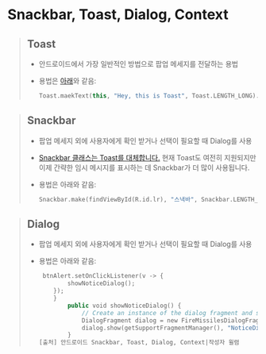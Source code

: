 # Snackbar, Toast, Dialog, Context

> ## Toast
> 
> - 안드로이드에서 가장 일반적인 방법으로 팝업 메세지를 전달하는 용법
> 
> - 용법은 [아래](https://developer.android.com/guide/topics/ui/notifiers/toasts?hl=ko)와 같음:
>   
>   ```kotlin
>   Toast.maekText(this, "Hey, this is Toast", Toast.LENGTH_LONG).show()
>   ```

> ## Snackbar
> 
> - 팝업 메세지 외에 사용자에게 확인 받거나 선택이 필요할 때 Dialog를 사용
>
> - [Snackbar 클래스는 Toast를 대체합니다.](https://developer.android.com/training/snackbar?hl=ko) 현재 Toast도 여전히 지원되지만 이제 간략한 임시 메시지를 표시하는 데 Snackbar가 더 많이 사용됩니다.
> 
> - 용법은 아래와 같음:
>   
>   ```kotlin
>   Snackbar.make(findViewById(R.id.lr), "스낵바", Snackbar.LENGTH_LONG).show();
>   ```

> ## Dialog
> 
> - 팝업 메세지 외에 사용자에게 확인 받거나 선택이 필요할 때 Dialog를 사용
> 
> - 용법은 아래와 같음:
>   
>   ```kotlin
>    btnAlert.setOnClickListener(v -> {
>           showNoticeDialog();
>       });
>       }
>           public void showNoticeDialog() {
>               // Create an instance of the dialog fragment and show it
>               DialogFragment dialog = new FireMissilesDialogFragment();
>               dialog.show(getSupportFragmentManager(), "NoticeDialogFragment");
>           }
>   [출처] 안드로이드 Snackbar, Toast, Dialog, Context|작성자 윌렴
>   ```
